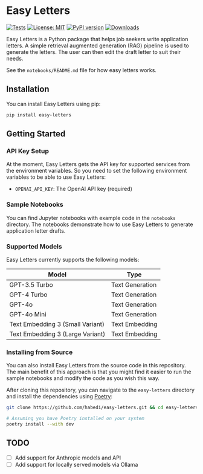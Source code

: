 # Easy Letters

[![Tests](https://github.com/habedi/easy-letters/actions/workflows/tests.yml/badge.svg)](https://github.com/habedi/easy-letters/actions/workflows/tests.yml)
[![License: MIT](https://img.shields.io/badge/License-MIT-yellow.svg)](https://opensource.org/licenses/MIT)
[![PyPI version](https://badge.fury.io/py/easy-letters.svg)](https://badge.fury.io/py/easy-letters)
[![Downloads](https://pepy.tech/badge/easy-letters)](https://pepy.tech/project/easy-letters)

Easy Letters is a Python package that helps job seekers write application letters. A simple retrieval
augmented generation (RAG) pipeline is used to generate the letters. The user can then edit the draft letter to suit
their needs.

See the `notebooks/README.md` file for how easy letters works.

## Installation

You can install Easy Letters using pip:

```bash
pip install easy-letters
```

## Getting Started

### API Key Setup

At the moment, Easy Letters gets the API key for supported services from the environment variables.
So you need to set the following environment variables to be able to use Easy Letters:

- `OPENAI_API_KEY`: The OpenAI API key (required)

### Sample Notebooks

You can find Jupyter notebooks with example code in the `notebooks` directory.
The notebooks demonstrate how to use Easy Letters to generate application letter drafts.

### Supported Models

Easy Letters currently supports the following models:

| Model                            | Type            |
|----------------------------------|-----------------|
| GPT-3.5 Turbo                    | Text Generation |
| GPT-4 Turbo                      | Text Generation |
| GPT-4o                           | Text Generation |
| GPT-4o Mini                      | Text Generation |
| Text Embedding 3 (Small Variant) | Text Embedding  |
| Text Embedding 3 (Large Variant) | Text Embedding  |

### Installing from Source

You can also install Easy Letters from the source code in this repository. The main benefit of this approach is that
you might find it easier to run the sample notebooks and modify the code as you wish this way.

After cloning this repository, you can navigate to the `easy-letters` directory and install the
dependencies using [Poetry](https://python-poetry.org/):

```bash
git clone https://github.com/habedi/easy-letters.git && cd easy-letters

# Assuming you have Poetry installed on your system
poetry install --with dev
```

## TODO

- [ ] Add support for Anthropic models and API
- [ ] Add support for locally served models via Ollama
